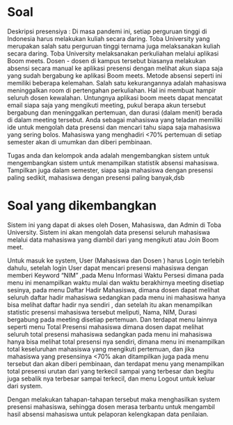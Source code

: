 # Soal 
Deskripsi presensiya : Di masa pandemi ini, setiap perguruan tinggi di Indonesia harus melakukan kuliah secara daring. 
Toba University yang merupakan salah satu perguruan tinggi ternama juga melaksanakan kuliah 
secara daring. Toba University melaksanakan perkuliahan melalui aplikasi Boom meets. Dosen - dosen di kampus tersebut biasanya melakukan absensi secara manual ke aplikasi presensi dengan melihat akun siapa saja yang sudah bergabung ke aplikasi Boom meets. Metode absensi 
seperti ini memiliki beberapa kelemahan. Salah satu kekurangannya adalah mahasiswa meninggalkan room di pertengahan perkuliahan. Hal ini membuat hampir seluruh dosen kewalahan. Untungnya aplikasi boom meets dapat mencatat email siapa saja yang mengikuti meeting, pukul berapa akun tersebut bergabung dan meninggalkan pertemuan, dan durasi (dalam menit) berada di dalam meeting tersebut. Anda sebagai mahasiswa yang teladan memiliki ide untuk mengolah data presensi dan mencari tahu siapa saja mahasiswa yang sering bolos. 
Mahasiswa yang  menghadiri <70% pertemuan di setiap semester akan di umumkan dan diberi pembinaan.

Tugas anda dan kelompok anda adalah mengembangkan sistem untuk mengembangkan sistem untuk menampilkan statistik absensi mahasiswa. Tampilkan juga dalam semester, siapa saja mahasiswa dengan presensi paling sedikit, mahasiswa dengan presensi paling banyak,dsb

# Soal yang dikembangkan
Sistem ini yang dapat di akses oleh Dosen, Mahasiswa, dan Admin di Toba University. Sistem ini akan mengolah  data  presensi  seluruh  mahasiswa  melalui  data  mahasiswa  yang  diambil  dari  yang mengikuti atau Join Boom meet.

Untuk masuk ke system, User (Mahasiswa dan Dosen ) harus Login terlebih dahulu, setelah login User dapat mencari presensi mahasiswa dengan memberi Keyword “NIM” ,pada Menu Informasi Waktu Persesi dimana pada menu ini menampilkan waktu mulai dan waktu berakhirnya meeting disetiap sesinya, pada menu Daftar Hadir Mahasiswa, dimana dosen dapat melihat seluruh daftar hadir mahasiswa sedangkan pada menu ini mahasiswa hanya bisa melihat daftar hadir nya sendiri , dan setelah itu akan menampilkan statistic presensi mahasiswa tersebut meliputi, Nama,  NIM,  Durasi  bergabung  pada  meeting  disetiap  pertemuan.  Dan  terdapat  menu  lainnya seperti  menu  Total     Presensi  mahasiswa dimana dosen dapat melihat seluruh total presensi mahasiswa sedangkan pada menu ini mahasiswa hanya bisa melihat total presensi nya sendiri,  dimana  menu  ini  menampilkan  total  keseluruhan mahasiswa   yang   mengikuti   pertemuan,   dan   jika   mahasiswa   yang   presensinya   <70%   akan ditampilkan juga pada menu tersebut dan akan diberi pembinaan, dan terdapat menu yang menampilkan total presensi urutan dari yang terkecil sampai yang terbesar dan begitu juga sebalik nya terbesar sampai terkecil, dan menu Logout untuk keluar dari system.

Dengan melakukan tahapan-tahapan tersebut maka menghasilkan system presensi mahasiswa, sehingga dosen merasa terbantu untuk mengambil hasil absensi mahasiswa untuk pelaporan kelengkapan data penilaian.